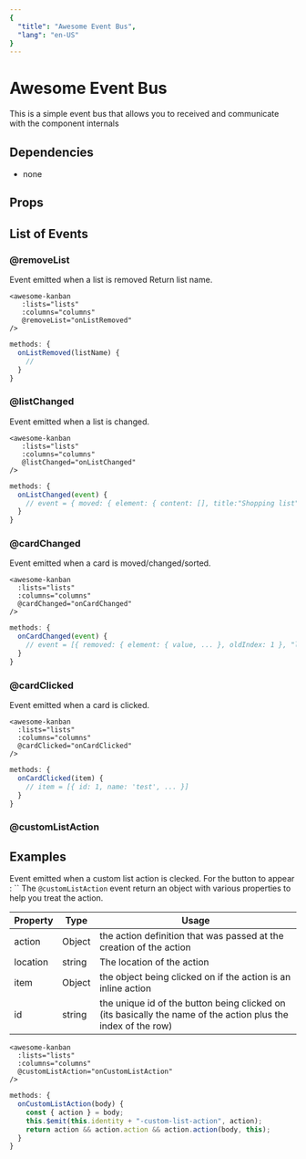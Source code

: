 ```yaml
---
{
  "title": "Awesome Event Bus",
  "lang": "en-US"
}
---
```


# Awesome Event Bus

This is a simple event bus that allows you to received and communicate  with the component internals


## Dependencies
- none

## Props

## List of Events
### @removeList
Event emitted when a list is removed
Return list name.
```vue
<awesome-kanban
   :lists="lists"
   :columns="columns"
   @removeList="onListRemoved"
/>
```
```js
methods: {
  onListRemoved(listName) {
    //
  }
}
```
### @listChanged
Event emitted when a list is changed.
```vue
<awesome-kanban
   :lists="lists"
   :columns="columns"
   @listChanged="onListChanged"
/>
```
```js
methods: {
  onListChanged(event) {
    // event = { moved: { element: { content: [], title:"Shopping list" }, newIndex: 3, oldIndex: 2} }
  }
}
```
### @cardChanged
Event emitted when a card is moved/changed/sorted.
```vue
<awesome-kanban
  :lists="lists"
  :columns="columns"
  @cardChanged="onCardChanged"
/>
```
```js
methods: {
  onCardChanged(event) {
    // event = [{ removed: { element: { value, ... }, oldIndex: 1 }, "list_name"]
  }
}
```
### @cardClicked
Event emitted when a card is clicked.
```vue
<awesome-kanban
  :lists="lists"
  :columns="columns"
  @cardClicked="onCardClicked"
/>
```
```js
methods: {
  onCardClicked(item) {
    // item = [{ id: 1, name: 'test', ... }]
  }
}
```
### @customListAction


## Examples
Event emitted when a custom list action is clecked.
For the button to appear :
``
The `@customListAction` event return an object with various properties to help you treat the action.

| Property   |     Type      |     Usage      |
|----------|---------------|---------------|
| action | Object | the action definition that was passed at the creation of the action |
| location | string | The location of the action |
| item | Object | the object being clicked on if the action is an inline action |
| id | string | the unique id of the button being clicked on (its basically the name of the action plus the index of the row) |

```vue
<awesome-kanban
  :lists="lists"
  :columns="columns"
  @customListAction="onCustomListAction"
/>
```
```js
methods: {
  onCustomListAction(body) {
    const { action } = body;
    this.$emit(this.identity + "-custom-list-action", action);
    return action && action.action && action.action(body, this);
  }
}
````
